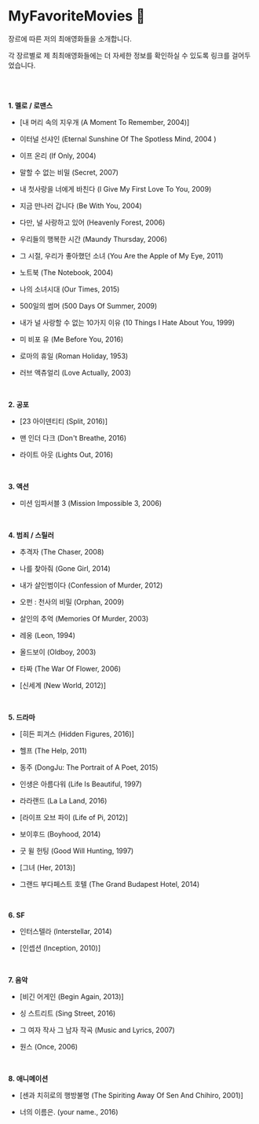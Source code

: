 

MyFavoriteMovies :whale:
==================

장르에 따른 저의 최애영화들을 소개합니다.

각 장르별로 제 최최애영화들에는 더 자세한 정보를 확인하실 수 있도록 링크를 걸어두었습니다.

<br /><br />

**1. 멜로 / 로맨스**

- [내 머리 속의 지우개 (A Moment To Remember, 2004)]

- 이터널 선샤인 (Eternal Sunshine Of The Spotless Mind, 2004 )

- 이프 온리 (If Only, 2004)

- 말할 수 없는 비밀 (Secret, 2007)

- 내 첫사랑을 너에게 바친다 (I Give My First Love To You, 2009)

- 지금 만나러 갑니다 (Be With You, 2004)

- 다만, 널 사랑하고 있어 (Heavenly Forest, 2006)

- 우리들의 행복한 시간 (Maundy Thursday, 2006)

- 그 시절, 우리가 좋아했던 소녀 (You Are the Apple of My Eye, 2011)

- 노트북 (The Notebook, 2004)

- 나의 소녀시대 (Our Times, 2015)

- 500일의 썸머 (500 Days Of Summer, 2009)

- 내가 널 사랑할 수 없는 10가지 이유 (10 Things I Hate About You, 1999)

- 미 비포 유 (Me Before You, 2016)

- 로마의 휴일 (Roman Holiday, 1953)

- 러브 액츄얼리 (Love Actually, 2003)

<br />

**2. 공포**

- [23 아이덴티티 (Split, 2016)]

- 맨 인더 다크 (Don't Breathe, 2016)

- 라이트 아웃 (Lights Out, 2016)

<br />

**3. 액션**

- 미션 임파서블 3 (Mission Impossible 3, 2006) 

<br /> 

**4. 범죄 / 스릴러**

- 추격자 (The Chaser, 2008)

- 나를 찾아줘 (Gone Girl, 2014)

- 내가 살인범이다 (Confession of Murder, 2012)

- 오펀 : 천사의 비밀 (Orphan, 2009)

- 살인의 추억 (Memories Of Murder, 2003)

- 레옹 (Leon, 1994)

- 올드보이 (Oldboy, 2003)

- 타짜 (The War Of Flower, 2006)

- [신세계 (New World, 2012)]

<br />

**5. 드라마**

- [히든 피겨스 (Hidden Figures, 2016)]

- 헬프 (The Help, 2011)

- 동주 (DongJu: The Portrait of A Poet, 2015)

- 인생은 아름다워 (Life Is Beautiful, 1997)

- 라라랜드 (La La Land, 2016)

- [라이프 오브 파이 (Life of Pi, 2012)]

- 보이후드 (Boyhood, 2014)

- 굿 윌 헌팅 (Good Will Hunting, 1997)

- [그녀 (Her, 2013)]

- 그랜드 부다페스트 호텔 (The Grand Budapest Hotel, 2014)

<br />

**6. SF**

- 인터스텔라 (Interstellar, 2014)

- [인셉션 (Inception, 2010)]

<br />

**7. 음악**

- [비긴 어게인 (Begin Again, 2013)]

- 싱 스트리트 (Sing Street, 2016)

- 그 여자 작사 그 남자 작곡 (Music and Lyrics, 2007)

- 원스 (Once, 2006)

<br />

**8. 애니메이션**

- [센과 치히로의 행방불명 (The Spiriting Away Of Sen And Chihiro, 2001)]

- 너의 이름은.  (your name., 2016)

